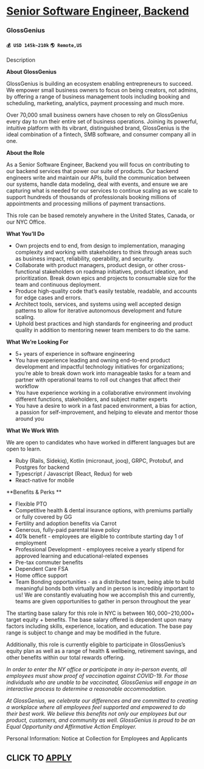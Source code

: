 # [Senior Software Engineer, Backend](https://www.remotewlb.com/apply/senior-software-engineer-backend-87655)  
### GlossGenius  
#### `💰 USD 145k~210k` `🌎 Remote,US`  

Description

**About GlossGenius**

GlossGenius is building an ecosystem enabling entrepreneurs to succeed. We empower small business owners to focus on being creators, not admins, by offering a range of business management tools including booking and scheduling, marketing, analytics, payment processing and much more.

Over 70,000 small business owners have chosen to rely on GlossGenius every day to run their entire set of business operations. Joining its powerful, intuitive platform with its vibrant, distinguished brand, GlossGenius is the ideal combination of a fintech, SMB software, and consumer company all in one.

**About the Role**

As a Senior Software Engineer, Backend you will focus on contributing to our backend services that power our suite of products. Our backend engineers write and maintain our APIs, build the communication between our systems, handle data modeling, deal with events, and ensure we are capturing what is needed for our services to continue scaling as we scale to support hundreds of thousands of professionals booking millions of appointments and processing millions of payment transactions.

This role can be based remotely anywhere in the United States, Canada, or our NYC Office.

**What You’ll Do**

  * Own projects end to end, from design to implementation, managing complexity and working with stakeholders to think through areas such as business impact, reliability, operability, and security.
  * Collaborate with product managers, product design, or other cross-functional stakeholders on roadmap initiatives, product ideation, and prioritization. Break down epics and projects to consumable size for the team and continuous deployment. 
  * Produce high-quality code that’s easily testable, readable, and accounts for edge cases and errors.
  * Architect tools, services, and systems using well accepted design patterns to allow for iterative autonomous development and future scaling.
  * Uphold best practices and high standards for engineering and product quality in addition to mentoring newer team members to do the same.

**What We’re Looking For**

  * 5+ years of experience in software engineering
  * You have experience leading and owning end-to-end product development and impactful technology initiatives for organizations; you’re able to break down work into manageable tasks for a team and partner with operational teams to roll out changes that affect their workflow
  * You have experience working in a collaborative environment involving different functions, stakeholders, and subject matter experts
  * You have a desire to work in a fast paced environment, a bias for action, a passion for self-improvement, and helping to elevate and mentor those around you

**What We Work With**

We are open to candidates who have worked in different languages but are open to learn.

  * Ruby (Rails, Sidekiq), Kotlin (micronaut, jooq), GRPC, Protobuf, and Postgres for backend
  * Typescript / Javascript (React, Redux) for web
  * React-native for mobile

**Benefits & Perks **

  * Flexible PTO
  * Competitive health & dental insurance options, with premiums partially or fully covered by GG
  * Fertility and adoption benefits via Carrot
  * Generous, fully-paid parental leave policy
  * 401k benefit - employees are eligible to contribute starting day 1 of employment
  * Professional Development - employees receive a yearly stipend for approved learning and educational-related expenses
  * Pre-tax commuter benefits
  * Dependent Care FSA
  * Home office support
  * Team Bonding opportunities - as a distributed team, being able to build meaningful bonds both virtually and in person is incredibly important to us! We are constantly evaluating how we accomplish this and currently, teams are given opportunities to gather in person throughout the year

The starting base salary for this role in NYC is between $160,000-$210,000\+ target equity + benefits. The base salary offered is dependent upon many factors including skills, experience, location, and education. The base pay range is subject to change and may be modified in the future.

Additionally, this role is currently eligible to participate in GlossGenius’s equity plan as well as a range of health & wellbeing, retirement savings, and other benefits within our total rewards offering.

_In order to enter the NY office or participate in any in-person events, all employees must show proof of vaccination against COVID-19. For those individuals who are unable to be vaccinated, GlossGenius will engage in an interactive process to determine a reasonable accommodation._

_At GlossGenius, we celebrate our differences and are committed to creating a workplace where all employees feel supported and empowered to do their best work. We believe this benefits not only our employees but our product, customers, and community as well. GlossGenius is proud to be an Equal Opportunity and Affirmative Action Employer._

Personal Information: Notice at Collection for Employees and Applicants

  
## CLICK TO [APPLY](https://www.remotewlb.com/apply/senior-software-engineer-backend-87655)

